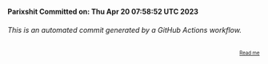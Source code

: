 **Parixshit Committed on: Thu Apr 20 07:58:52 UTC 2023** <!-- d25e69b2-393c-4b46-be1e-eee1636b2e66 -->

###### This is an automated commit generated by a GitHub Actions workflow.

<div align="right"><sub><sup><a href="https://github.com/Parixshit/AutoCommit.git">Read me</a></sup></sub></div>
